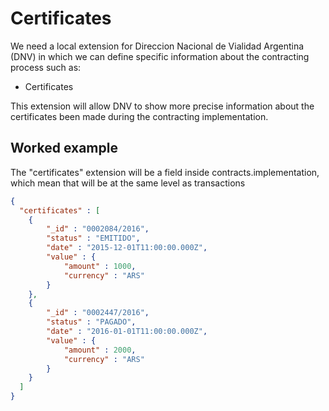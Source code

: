 # Certificates

We need a local extension for Direccion Nacional de Vialidad Argentina (DNV) in which we can define specific information about the contracting process such as:

* Certificates

This extension will allow DNV to show more precise information about the certificates been made during the contracting implementation.

## Worked example
The "certificates" extension will be a field inside contracts.implementation, which mean that will be at the same level as transactions

```json
{
  "certificates" : [ 
	{
		"_id" : "0002084/2016",
		"status" : "EMITIDO",
		"date" : "2015-12-01T11:00:00.000Z",
		"value" : {
			"amount" : 1000,
			"currency" : "ARS"
		}
	}, 
	{
		"_id" : "0002447/2016",
		"status" : "PAGADO",
		"date" : "2016-01-01T11:00:00.000Z",
		"value" : {
			"amount" : 2000,
			"currency" : "ARS"
		}
	}
  ]
}

```
